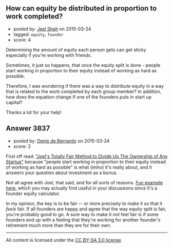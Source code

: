 ## How can equity be distributed in proportion to work completed?

- posted by: [Jeel Shah](https://stackexchange.com/users/347193/jeel-shah) on 2015-03-24
- tagged: `equity`, `founder`
- score: 4

<p>Determining the amount of equity each person gets can get sticky especially if you're working with friends. </p>

<p>Sometimes, it just so happens, that once the equity split is done - people start working in proportion to their equity instead of working as hard as possible. </p>

<p>Therefore, I was wondering if there was a way to distribute equity in a way that is related to the work completed by each group member? In addition, how does the equation change if one of the founders puts in start up capital?</p>

<p>Thanks a lot for your help!</p>



## Answer 3837

- posted by: [Denis de Bernardy](https://stackexchange.com/users/182468/denis-de-bernardy) on 2015-03-24
- score: 2

<p>First off read: <a href="https://startups.stackexchange.com/questions/1885/how-much-equity-should-a-partner-with-a-short-term-commitment-be-entitled-to/1886#1886">"Joel's Totally Fair Method to Divide Up The Ownership of Any Startup"</a> because "people start working in proportion to their equity instead of working as hard as possible" is what (imho) it's really about, and it answers your question about investment as a bonus.</p>

<p>Not all agree with Joel, that said, and for all sorts of reasons. <a href="http://foundrs.com" rel="nofollow noreferrer">Fun example here</a>, which you may actually find useful in your discussions since it's a founder equity calculator.</p>

<p>In my opinion, the key is to be fair -- or more precisely to make it so that it <em>feels</em> fair. If all founders are happy and agree that the way equity split is fair, you're probably good to go. A sure way to make it <em>not</em> feel fair is if some founders end up with a feeling that they're working for another founder's retirement much more than they are for their own.</p>




---

All content is licensed under the [CC BY-SA 3.0 license](https://creativecommons.org/licenses/by-sa/3.0/).
